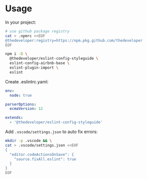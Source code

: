# Usage

In your project:

```bash
# use github package registry
cat > .npmrc <<EOF
@thedeveloper:registry=https://npm.pkg.github.com/thedeveloper
EOF

npm i -D \
  @thedeveloper/eslint-config-styleguide \
  eslint-config-airbnb-base \
  eslint-plugin-import \
  eslint
```

Create .eslintrc.yaml:

```yaml
env:
  node: true

parserOptions:
  ecmaVersion: 12

extends:
  - '@thedeveloper/eslint-config-styleguide'
```

Add `.vscode/settings.json` to auto fix errors:

```bash
mkdir -p .vscode && \
cat > .vscode/settings.json <<EOF
{
  "editor.codeActionsOnSave": {
    "source.fixAll.eslint": true
  }
}
EOF
```
